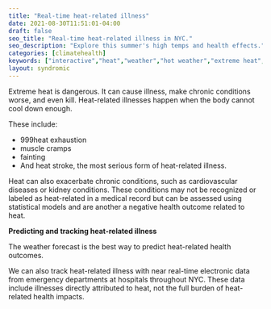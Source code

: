 ```yaml
---
title: "Real-time heat-related illness"
date: 2021-08-30T11:51:01-04:00
draft: false
seo_title: "Real-time heat-related illness in NYC."
seo_description: "Explore this summer's high temps and health effects."
categories: [climatehealth]
keywords: ["interactive","heat","weather","hot weather","extreme heat","heat mortality","heat-related illness","emergency room","emergency department","ED visit"]
layout: syndromic
---
```


Extreme heat is dangerous. It can cause illness, make chronic conditions worse, and even kill. Heat-related illnesses happen when the body cannot cool down enough. 

These include:  
  <span>  
  
  * 999heat exhaustion 
  * muscle cramps 
  * fainting 
  * And heat stroke, the most serious form of heat-related illness.  

</span>

Heat can also exacerbate chronic conditions, such as cardiovascular diseases or kidney conditions. These conditions may not be recognized or labeled as heat-related in a medical record but can be assessed using statistical models and are another a negative health outcome related to heat.  

**Predicting and tracking heat-related illness**  

The weather forecast is the best way to predict heat-related health outcomes.  

We can also track heat-related illness with near real-time electronic data from emergency departments at hospitals throughout NYC. These data include illnesses directly attributed to heat, not the full burden of heat-related health impacts.  




